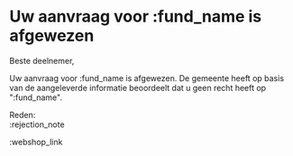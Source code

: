 # Uw aanvraag voor :fund_name is afgewezen

Beste deelnemer,

Uw aanvraag voor :fund_name is afgewezen. De gemeente heeft op basis van de aangeleverde informatie beoordeelt dat u geen recht heeft op ":fund_name".

Reden:
&nbsp;  
:rejection_note

:webshop_link
